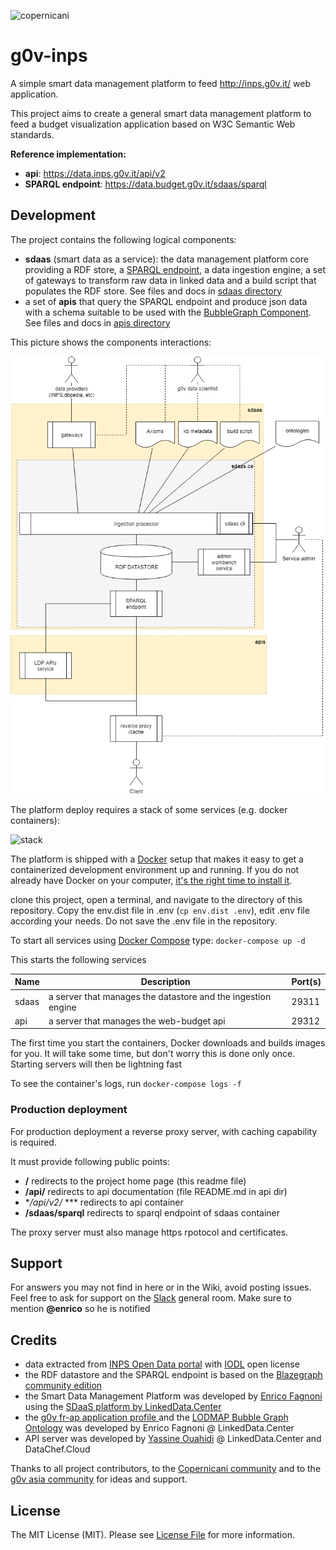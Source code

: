![copernicani](https://copernicani.it/wp-content/uploads/cropped-logo_orizzontale_trasparente-1-e1525161268864.png)

# g0v-inps

A simple smart data management platform to feed http://inps.g0v.it/ web application. 

This project aims to create a general smart data management platform to feed a budget visualization application based on W3C Semantic Web standards.

**Reference implementation:**

- **api**: https://data.inps.g0v.it/api/v2
- **SPARQL endpoint**: https://data.budget.g0v.it/sdaas/sparql


## Development

The project contains the following logical components:

- **sdaas** (smart data as a service):  the data management platform core providing a RDF store, a [SPARQL endpoint](https://www.w3.org/TR/sparql11-overview), a data ingestion engine, a set of gateways to transform raw data in linked data and a build script that populates the RDF store. See files and docs in [sdaas directory](sdaas/README.md)
- a set of **apis** that query the SPARQL endpoint and produce json data with a schema suitable to be used with the [BubbleGraph Component](). See files and docs in [apis directory](apis/README.md)

This picture shows the components interactions:

![architecture](doc/architecture.png)


The platform deploy requires a stack of some services (e.g. docker containers):

![stack](doc/gstack.png)

The platform is shipped with a [Docker](https://docker.com) setup that makes it easy to get a containerized development
environment up and running. If you do not already have Docker on your computer, [it's the right time to install it](https://docs.docker.com/install/).

clone this project, open a terminal, and navigate to the directory of this repository. Copy the env.dist file in .env (`cp env.dist .env`), edit .env file according your needs. Do not save the .env file in the repository.

To start all services using [Docker Compose](https://docs.docker.com/compose/) type: `docker-compose up -d`

This starts the following services


| Name        | Description                                                   | Port(s) 
| ----------- | ------------------------------------------------------------- | ------- 
| sdaas       | a server that manages the datastore and the ingestion engine  | 29311    
| api         | a server that manages the web-budget api                      | 29312   


The first time you start the containers, Docker downloads and builds images for you. It will take some time, but don't worry
this is done only once. Starting servers will then be lightning fast

To see the container's logs, run `docker-compose logs -f`


### Production deployment 

For production deployment a reverse proxy server, with caching capability is required. 

It must provide following public points:

- **/** redirects to the project home page (this readme file)
- **/api/** redirects to api documentation (file README.md in api dir)
- **/api/v2/* *** redirects to api container 
- **/sdaas/sparql** redirects to sparql endpoint of sdaas container

The proxy server must also manage https rpotocol and certificates.

## Support

For answers you may not find in here or in the Wiki, avoid posting issues. Feel free to ask for support on the [Slack](https://copernicani.slack.com/) general room. Make sure to mention **@enrico** so he is notified


## Credits

- data extracted from [INPS Open Data portal](https://www.inps.it/nuovoportaleinps/default.aspx?iIDLink=103) with [IODL](http://www.dati.gov.it/iodl/2.0/) open license
- the RDF datastore and the SPARQL endpoint is based on the [Blazegraph community edition](https://www.blazegraph.com/)
- the Smart Data Management Platform was developed by [Enrico Fagnoni](https://github.com/ecow) using the [SDaaS platform by LinkedData.Center](http://LinkedData.Center/)
- the [g0v fr-ap application profile ](https://github.com/g0v-it/ontologies/tree/master/fr-ap) and the  [LODMAP Bubble Graph Ontology](https://github.com/linkeddatacenter/LODMAP-ontologies/tree/master/BGO) was developed by Enrico Fagnoni @ LinkedData.Center
- API server was developed by [Yassine Ouahidi](https://github.com/YassineOuahidi)  @ LinkedData.Center and DataChef.Cloud


Thanks to all project contributors, to the [Copernicani community](https://copernicani.it/) and to the [g0v asia community](http://g0v.asia) for ideas and support.


## License


The MIT License (MIT). Please see [License File](LICENSE) for more information.

